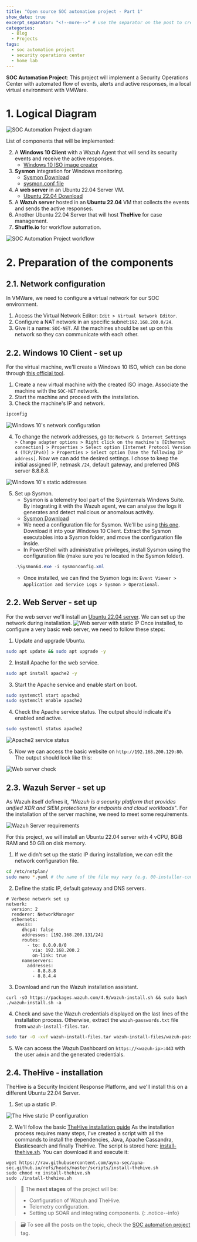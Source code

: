 ```yaml
---
title: "Open source SOC automation project - Part 1"
show_date: true
excerpt_separator: "<!--more-->" # use the separator on the post to create a manual excerpt
categories:
  - Blog
  - Projects
tags:
  - soc automation project
  - security operations center
  - home lab
---
```

**SOC Automation Project**: This project will implement a Security Operations Center with automated flow of events, alerts and active responses, in a local virtual environment with VMWare.
<!--more-->
# 1. Logical Diagram

![SOC Automation Project diagram](/assets/images/SOC-automation-project-diagram.png)

List of components that will be implemented:

2. A **Windows 10 Client** with a Wazuh Agent that will send its security events and receive the active responses.
	- [Windows 10 ISO image creator](https://www.microsoft.com/en-us/software-download/windows10)
3. **Sysmon** integration for Windows monitoring.
	- [Sysmon Download](https://learn.microsoft.com/en-us/sysinternals/downloads/sysmon)
	- [sysmon.conf file](https://github.com/olafhartong/sysmon-modular/blob/master/sysmonconfig.xml)
4. A **web server** in an Ubuntu 22.04 Server VM.
	- [Ubuntu 22.04 Download](https://www.releases.ubuntu.com/22.04/)
5. A **Wazuh server** hosted in an **Ubuntu 22.04** VM that collects the events and sends the active responses.
6. Another Ubuntu 22.04 Server that will host **TheHive** for case management.
7. **Shuffle.io** for workflow automation.

![SOC Automation Project workflow](/assets/images/SOC-automation-project-workflow.png)

# 2. Preparation of the components
## 2.1. Network configuration
In VMWare, we need to configure a virtual network for our SOC environment.
1. Access the Virtual Network Editor: `Edit > Virtual Network Editor`.
2. Configure a NAT network in an specific subnet:`192.168.200.0/24`.
3. Give it a name: `SOC-NET`.
All the machines should be set up on this network so they can communicate with each other.
## 2.2. Windows 10 Client - set up
For the virtual machine, we'll create a Windows 10 ISO, which can be done through [this official tool](https://www.microsoft.com/en-us/software-download/windows10).
1. Create a new virtual machine with the created ISO image. Associate the machine with the `SOC-NET` network.
2. Start the machine and proceed with the installation.
3. Check the machine's IP and network.
```powershell
ipconfig
```
![Windows 10's network configuration](/assets/images/Windows-10s-network-configuration.png)

4. To change the network addresses, go to: `Network & Internet Settings > Change adapter options > Right click on the machine's [Ethernet connection] > Properties > Select option [Internet Protocol Version 4 (TCP/IPv4)] > Properties > Select option [Use the following IP address]`. Now we can add the desired settings. I chose to keep the initial assigned IP, netmask `/24`, default gateway, and preferred DNS server 8.8.8.8.

![Windows 10's static addresses](/assets/images/Windows-10s-static-addresses.png)

5. Set up Sysmon.
	- Sysmon is a telemetry tool part of the Sysinternals Windows Suite. By integrating it with the Wazuh agent, we can analyse the logs it generates and detect malicious or anomalous activity.
	- [Sysmon Download](https://learn.microsoft.com/en-us/sysinternals/downloads/sysmon)
	- We need a configuration file for Sysmon. We'll be using [this one](https://github.com/olafhartong/sysmon-modular/blob/master/sysmonconfig.xml). Download it into your Windows 10 Client. Extract the Sysmon executables into a Sysmon folder, and move the configuration file inside.
	- In PowerShell with administrative privileges, install Sysmon using the configuration file (make sure you're located in the Sysmon folder).
	```powershell
	.\Sysmon64.exe -i sysmonconfig.xml
	```
	- Once installed, we can find the Sysmon logs in: `Event Viewer > Application and Service Logs > Sysmon > Operational`.

## 2.2. Web Server - set up
For the web server we'll install an [Ubuntu 22.04 server](https://www.releases.ubuntu.com/22.04/). We can set up the network during installation.
![Web server with static IP](/assests/images/web-server-static-ip.png)
Once installed, to configure a very basic web server, we need to follow these steps:
1. Update and upgrade Ubuntu.
```sh
sudo apt update && sudo apt upgrade -y
```
2. Install Apache for the web service.
```sh
sudo apt install apache2 -y
```
3. Start the Apache service and enable start on boot.
```sh
sudo systemctl start apache2
sudo systemclt enable apache2
```
4. Check the Apache service status. The output should indicate it's enabled and active.
```sh
sudo systemctl status apache2
```
![Apache2 service status](/assets/images/web-server-apache2-status.png)

5. Now we can access the basic website on `http://192.168.200.129:80`. The output should look like this:

![Web server check](/assets/images/web-server-check.png)

## 2.3. Wazuh Server - set up
As Wazuh itself defines it, *"Wazuh is a security platform that provides unified XDR and SIEM protections for endpoints and cloud workloads"*. For the installation of the server machine, we need to meet some requirements.

![Wazuh Server requirements](/assets/images/wazuh-requirements.png)

For this project, we will install an Ubuntu 22.04 server with 4 vCPU, 8GiB RAM and 50 GB on disk memory. 
1. If we didn't set up the static IP during installation, we can edit the network configuration file.
```sh
cd /etc/netplan/
sudo nano *.yaml # the name of the file may vary (e.g. 00-installer-config.yaml)
```
2. Define the static IP, default gateway and DNS servers.
```shell
# Verbose network set up
network:
  version: 2
  renderer: NetworkManager
  ethernets:
    ens33:
      dhcp4: false
      addresses: [192.168.200.131/24]
      routes:
        - to: 0.0.0.0/0
          via: 192.168.200.2
          on-link: true
      nameservers:
        addresses:
          - 8.8.8.8
          - 8.8.4.4
```
3. Download and run the Wazuh installation assistant.
```shell
curl -sO https://packages.wazuh.com/4.9/wazuh-install.sh && sudo bash ./wazuh-install.sh -a
```
4. Check and save the Wazuh credentials displayed on the last lines of the installation process. Otherwise, extract the `wazuh-passwords.txt` file from `wazuh-install-files.tar`.
```sh
sudo tar -O -xvf wazuh-install-files.tar wazuh-install-files/wazuh-passwords.txt
```
5. We can access the Wazuh Dashboard on `https://<wazuh-ip>:443` with the user `admin` and the generated credentials.

## 2.4. TheHive - installation
TheHive is a Security Incident Response Platform, and we'll install this on a different Ubuntu 22.04 Server.
1. Set up a static IP.

![The Hive static IP configuration](/assets/images/thehive-static-ip.png)

2. We'll follow the basic [TheHive installation guide](https://docs.strangebee.com/thehive/installation/step-by-step-installation-guide/) As the installation process requires many steps, I've created a script with all the commands to install the dependencies, Java, Apache Cassandra, Elasticsearch and finally TheHive. The script is stored here: [install-thehive.sh](/scripts/install-thehive.sh). You can download it and execute it:
```shell
wget https://raw.githubusercontent.com/ayna-sec/ayna-sec.github.io/refs/heads/master/scripts/install-thehive.sh
sudo chmod +x install-thehive.sh
sudo ./install-thehive.sh
```

> 🧭 The <b>next stages</b> of the project will be:
> - Configuration of Wazuh and TheHive.
> - Telemetry configuration.
> - Setting up SOAR and integrating components.
{: .notice--info}


> 🗃️ To see all the posts on the topic, check the [SOC automation project](https://ayna-sec.github.io/tags/#soc-automation-project) tag.
